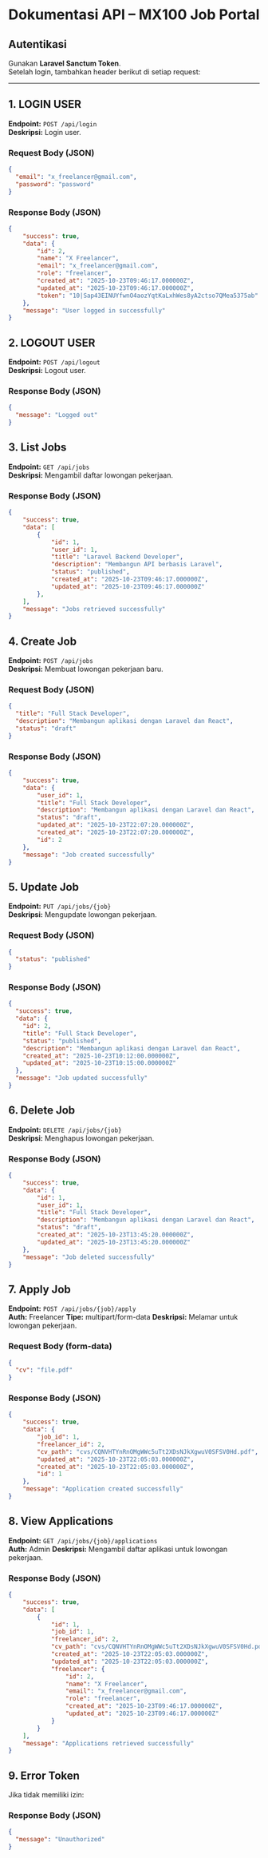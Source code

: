 # Dokumentasi API – MX100 Job Portal

## Autentikasi
Gunakan **Laravel Sanctum Token**.  
Setelah login, tambahkan header berikut di setiap request:


---

## 1. LOGIN USER

**Endpoint:** `POST /api/login`  
**Deskripsi:** Login user.

### Request Body (JSON)

```json
{
  "email": "x_freelancer@gmail.com",
  "password": "password"
}
```

### Response Body (JSON)

```json
{
    "success": true,
    "data": {
        "id": 2,
        "name": "X Freelancer",
        "email": "x_freelancer@gmail.com",
        "role": "freelancer",
        "created_at": "2025-10-23T09:46:17.000000Z",
        "updated_at": "2025-10-23T09:46:17.000000Z",
        "token": "10|Sap43EINUYfwnO4aozYqtKaLxhWes8yA2ctso7QMea5375ab"
    },
    "message": "User logged in successfully"
}
```

## 2. LOGOUT USER

**Endpoint:** `POST /api/logout`  
**Deskripsi:** Logout user.

### Response Body (JSON)

```json
{
  "message": "Logged out"
}
```

## 3. List Jobs

**Endpoint:** `GET /api/jobs`  
**Deskripsi:** Mengambil daftar lowongan pekerjaan.

### Response Body (JSON)

```json
{
    "success": true,
    "data": [
        {
            "id": 1,
            "user_id": 1,
            "title": "Laravel Backend Developer",
            "description": "Membangun API berbasis Laravel",
            "status": "published",
            "created_at": "2025-10-23T09:46:17.000000Z",
            "updated_at": "2025-10-23T09:46:17.000000Z"
        },
    ],
    "message": "Jobs retrieved successfully"
}
```

## 4. Create Job

**Endpoint:** `POST /api/jobs`  
**Deskripsi:** Membuat lowongan pekerjaan baru.

### Request Body (JSON)

```json
{
  "title": "Full Stack Developer",
  "description": "Membangun aplikasi dengan Laravel dan React",
  "status": "draft"
}
```

### Response Body (JSON)

```json
{
    "success": true,
    "data": {
        "user_id": 1,
        "title": "Full Stack Developer",
        "description": "Membangun aplikasi dengan Laravel dan React",
        "status": "draft",
        "updated_at": "2025-10-23T22:07:20.000000Z",
        "created_at": "2025-10-23T22:07:20.000000Z",
        "id": 2
    },
    "message": "Job created successfully"
}
```

## 5. Update Job

**Endpoint:** `PUT /api/jobs/{job}`  
**Deskripsi:** Mengupdate lowongan pekerjaan.

### Request Body (JSON)

```json
{
  "status": "published"
}
```

### Response Body (JSON)

```json
{
  "success": true,
  "data": {
    "id": 2,
    "title": "Full Stack Developer",
    "status": "published",
    "description": "Membangun aplikasi dengan Laravel dan React",
    "created_at": "2025-10-23T10:12:00.000000Z",
    "updated_at": "2025-10-23T10:15:00.000000Z"
  },
  "message": "Job updated successfully"
}
```

## 6. Delete Job

**Endpoint:** `DELETE /api/jobs/{job}`  
**Deskripsi:** Menghapus lowongan pekerjaan.

### Response Body (JSON)

```json
{
    "success": true,
    "data": {
        "id": 1,
        "user_id": 1,
        "title": "Full Stack Developer",
        "description": "Membangun aplikasi dengan Laravel dan React",
        "status": "draft",
        "created_at": "2025-10-23T13:45:20.000000Z",
        "updated_at": "2025-10-23T13:45:20.000000Z"
    },
    "message": "Job deleted successfully"
}
```

## 7. Apply Job

**Endpoint:** `POST /api/jobs/{job}/apply`  
**Auth:** Freelancer
**Tipe:** multipart/form-data
**Deskripsi:** Melamar untuk lowongan pekerjaan.

### Request Body (form-data)

```json
{
  "cv": "file.pdf"
}
```

### Response Body (JSON)

```json
{
    "success": true,
    "data": {
        "job_id": 1,
        "freelancer_id": 2,
        "cv_path": "cvs/CQNVHTYnRnOMgWWc5uTt2XDsNJkXgwuV0SFSV0Hd.pdf",
        "updated_at": "2025-10-23T22:05:03.000000Z",
        "created_at": "2025-10-23T22:05:03.000000Z",
        "id": 1
    },
    "message": "Application created successfully"
}
```

## 8. View Applications

**Endpoint:** `GET /api/jobs/{job}/applications`  
**Auth:** Admin
**Deskripsi:** Mengambil daftar aplikasi untuk lowongan pekerjaan.

### Response Body (JSON)

```json
{
    "success": true,
    "data": [
        {
            "id": 1,
            "job_id": 1,
            "freelancer_id": 2,
            "cv_path": "cvs/CQNVHTYnRnOMgWWc5uTt2XDsNJkXgwuV0SFSV0Hd.pdf",
            "created_at": "2025-10-23T22:05:03.000000Z",
            "updated_at": "2025-10-23T22:05:03.000000Z",
            "freelancer": {
                "id": 2,
                "name": "X Freelancer",
                "email": "x_freelancer@gmail.com",
                "role": "freelancer",
                "created_at": "2025-10-23T09:46:17.000000Z",
                "updated_at": "2025-10-23T09:46:17.000000Z"
            }
        }
    ],
    "message": "Applications retrieved successfully"
}
```

## 9. Error Token
Jika tidak memiliki izin:
### Response Body (JSON)

```json
{
  "message": "Unauthorized"
}
```










